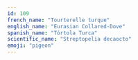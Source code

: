 ```yaml
---
id: 109
french_name: "Tourterelle turque"
english_name: "Eurasian Collared-Dove"
spanish_name: "Tórtola Turca"
scientific_name: "Streptopelia decaocto"
emoji: "pigeon"
---
```


